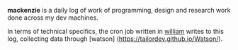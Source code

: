 **mackenzie** is a daily log of work of programming, design and research work done across my dev machines. 

In terms of technical specifics, the cron job written in [william](https://github.com/middleverse/william) writes to this log, collecting data through [watson] (https://tailordev.github.io/Watson/).
